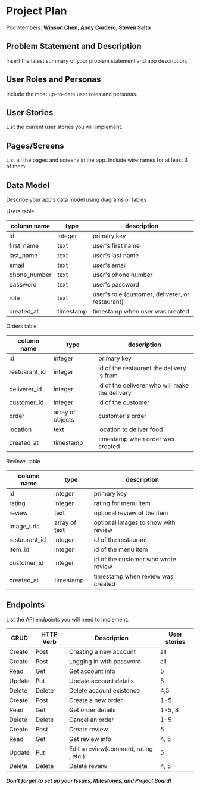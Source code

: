 # Project Plan

Pod Members: **Winson Chen, Andy Cordero, Steven Salto**

## Problem Statement and Description

Insert the latest summary of your problem statement and app description.

## User Roles and Personas

Include the most up-to-date user roles and personas.

## User Stories

List the current user stories you will implement.

## Pages/Screens

List all the pages and screens in the app. Include wireframes for at least 3 of them.

## Data Model

Describe your app's data model using diagrams or tables

Users table

|column name | type | description |
|------------|------|-------------|
| id | integer | primary key |
| first_name | text | user's first name |
| last_name | text | user's last name |
| email | text | user's email |
| phone_number | text | user's phone number |
| password | text | user's password |
| role | text | user's role (customer, deliverer, or restaurant) |
| created_at | timestamp | timestamp when user was created |

Orders table

|column name | type | description |
|------------|------|-------------|
| id | integer | primary key |
| restuarant_id | integer | id of the restaurant the delivery is from |
| deliverer_id | integer | id of the deliverer who will make the delivery |
| customer_id | integer | id of the customer |
| order | array of objects | customer's order |
| location | text | location to deliver food |
| created_at | timestamp | timestamp when order was created |

Reviews table

|column name | type | description |
|------------|------|-------------|
| id | integer | primary key |
| rating | integer | rating for menu item |
| review | text | optional review of the item |
| image_urls | array of text | optional images to show with review |
| restaurant_id | integer | id of the restaurant |
| item_id | integer | id of the menu item |
| customer_id | integer | id of the customer who wrote review |
| created_at | timestamp | timestamp when review was created |



## Endpoints

List the API endpoints you will need to implement.

|   CRUD    |   HTTP Verb   |   Description             | User stories|
|-----------|---------------|---------------------------|-------------|
|   Create  |   Post        | Creating a new account    | all        |
|   Create  |   Post        | Logging in with password   | all        |
|   Read    |   Get         | Get account info          | 5        |
|   Update  |   Put         | Update account details    | 5        |
|   Delete  |   Delete      | Delete account existence  | 4,5       |
|   Create  |   Post        | Create a new order        | 1-5        |
|   Read    |   Get         | Get order details         | 1-5, 8        |
|   Delete  |   Delete      | Cancel an order           | 1-5        |
|   Create  |   Post        | Create review             | 5        |
|   Read    |   Get         | Get review info           | 4, 5        |
|   Update  |   Put         | Edit a review(comment, rating , etc.) | 5       |
|   Delete  |   Delete      | Delete review             | 4, 5        |


***Don't forget to set up your Issues, Milestones, and Project Board!***
